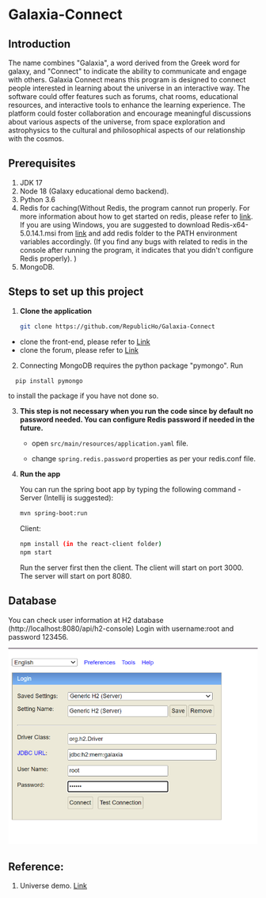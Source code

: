 # Galaxia-Connect

## Introduction
The name combines "Galaxia", a word derived from the Greek word for galaxy, and "Connect" to indicate the ability to communicate and engage with others.
Galaxia Connect means this program is designed to connect people interested in learning about the universe in an interactive way. The software could offer features such as forums, chat rooms, educational resources, and interactive tools to enhance the learning experience. The platform could foster collaboration and encourage meaningful discussions about various aspects of the universe, from space exploration and astrophysics to the cultural and philosophical aspects of our relationship with the cosmos.

## Prerequisites
1. JDK 17
2. Node 18 (Galaxy educational demo backend).
3. Python 3.6
4. Redis for caching(Without Redis, the program cannot run properly.
   For more information about how to get started on redis, please refer to [link](https://tableplus.com/blog/2018/10/how-to-start-stop-restart-redis.html).
   If you are using Windows, you are suggested to download Redis-x64-5.0.14.1.msi from [link](https://github.com/tporadowski/redis/releases)
   and add redis folder to the PATH environment variables accordingly. (If you find any bugs with related to redis in the console
   after running the program, it indicates that you didn't configure Redis properly). )
5. MongoDB.


## Steps to set up this project
1. **Clone the application**

   ```bash
   git clone https://github.com/RepublicHo/Galaxia-Connect
   ```
+ clone the front-end, please refer to [Link](https://github.com/lucascheng24/galaxia-interface)
+ clone the forum, please refer to [Link](https://github.com/lucascheng24/COMP3334-Discussion-forum)

2. Connecting MongoDB requires the python package "pymongo". Run 
 ```bash
   pip install pymongo
   ```
   to install the package if you have not done so.
 
3. **This step is not necessary when you run the code since by default no password needed. You can configure Redis password if needed in the future.**

    + open `src/main/resources/application.yaml` file.

    + change `spring.redis.password` properties as per your redis.conf file. 

4. **Run the app**

   You can run the spring boot app by typing the following command -
   Server (Intellij is suggested):

   ```bash
   mvn spring-boot:run
   ```   
   
   Client:
   ```bash
   npm install (in the react-client folder)
   npm start
   ```

   Run the server first then the client.
   The client will start on port 3000. 
   The server will start on port 8080.


## Database 

You can check user information at H2 database (http://localhost:8080/api/h2-console) 
Login with username:root and password 123456. 

![img_3.png](img_3.png)



## Reference:

1. Universe demo. [Link](https://github.com/KikiLetGo/UniverseSim)



